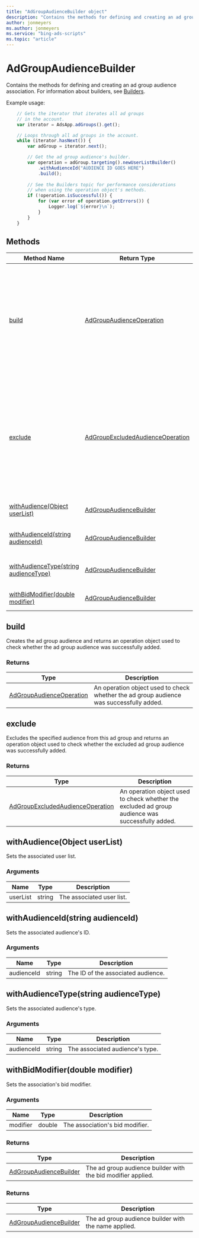 ```yaml
---
title: "AdGroupAudienceBuilder object"
description: "Contains the methods for defining and creating an ad group audience association."
author: jonmeyers
ms.author: jonmeyers
ms.service: "bing-ads-scripts"
ms.topic: "article"
---
```


# AdGroupAudienceBuilder

Contains the methods for defining and creating an ad group audience association. For information about builders, see [Builders](../concepts/builders.md).

Example usage:
```javascript
    // Gets the iterator that iterates all ad groups
    // in the account.
    var iterator = AdsApp.adGroups().get();

    // Loops through all ad groups in the account.
    while (iterator.hasNext()) {
        var adGroup = iterator.next();

        // Get the ad group audience's builder.
        var operation = adGroup.targeting().newUserListBuilder()
            .withAudienceId("AUDIENCE ID GOES HERE")
            .build();
    
        // See the Builders topic for performance considerations
        // when using the operation object's methods.
        if (!operation.isSuccessful()) {
            for (var error of operation.getErrors()) {
                Logger.log(`${error}\n`);
            }
        }
    }
```


## Methods
|Method Name|Return Type|Description|
|-|-|-
[build](#build)|[AdGroupAudienceOperation](./AdGroupAudienceOperation.md)|Creates the ad group audience association and returns an operation object used to check whether the ad group audience association was successfully added.
[exclude](#exclude)|[AdGroupExcludedAudienceOperation](./AdGroupExcludedAudienceOperation.md)|Excludes the specified audience from this ad group and returns an operation object used to check whether the excluded ad group audience was successfully added.
[withAudience(Object userList)](#withaudience-object-userlist-)|[AdGroupAudienceBuilder](./AdGroupAudienceBuilder.md)|Sets the associated user list.
[withAudienceId(string audienceId)](#withaudienceid-string-audienceid-)|[AdGroupAudienceBuilder](./AdGroupAudienceBuilder.md)|Sets the associated audience's ID.
[withAudienceType(string audienceType)](#withaudiencetype-string-audiencetype-)|[AdGroupAudienceBuilder](./AdGroupAudienceBuilder.md)|Sets the associated audience's type.
[withBidModifier(double modifier)](#withbidmodifier-double-modifier-)|[AdGroupAudienceBuilder](./AdGroupAudienceBuilder.md)|Sets the association's bid modifier.

## <a name="build"></a>build
Creates the ad group audience and returns an operation object used to check whether the ad group audience was successfully added.

### Returns
|Type|Description|
|-|-
[AdGroupAudienceOperation](./AdGroupAudienceOperation.md)|An operation object used to check whether the ad group audience was successfully added.


## <a name="exclude"></a>exclude
Excludes the specified audience from this ad group and returns an operation object used to check whether the excluded ad group audience was successfully added.

### Returns
|Type|Description|
|-|-
[AdGroupExcludedAudienceOperation](./AdGroupExcludedAudienceOperation.md)|An operation object used to check whether the excluded ad group audience was successfully added.


## <a name="withaudience-object-userlist-"></a>withAudience(Object userList)
Sets the associated user list.

### Arguments
|Name|Type|Description|
|-|-|-
userList|string|The associated user list.


## <a name="withaudienceid-string-audienceid-"></a>withAudienceId(string audienceId)
Sets the associated audience's ID.

### Arguments
|Name|Type|Description|
|-|-|-
audienceId|string|The ID of the associated audience.


## <a name="withaudiencetype-string-audiencetype-"></a>withAudienceType(string audienceType)
Sets the associated audience's type.

### Arguments
|Name|Type|Description|
|-|-|-
audienceId|string|The associated audience's type. 


## <a name="withbidmodifier-double-modifier-"></a>withBidModifier(double modifier)
Sets the association's bid modifier.

### Arguments
|Name|Type|Description|
|-|-|-
modifier|double|The association's bid modifier. 

### Returns
|Type|Description|
|-|-
[AdGroupAudienceBuilder](./AdGroupAudienceBuilder.md)|The ad group audience builder with the bid modifier applied.


### Returns
|Type|Description|
|-|-
[AdGroupAudienceBuilder](./AdGroupAudienceBuilder.md)|The ad group audience builder with the name applied.

